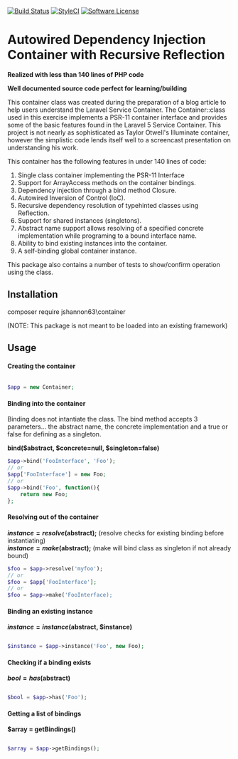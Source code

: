 [![Build Status](https://travis-ci.org/jshannon63/container.svg?branch=master)](https://travis-ci.org/jshannon63/container)
[![StyleCI](https://styleci.io/repos/104802764/shield?branch=master)](https://styleci.io/repos/104802764)
[![Software License](https://img.shields.io/badge/license-MIT-brightgreen.svg?style=flat-square)](LICENSE.md)


# Autowired Dependency Injection Container with Recursive Reflection 
  
  __Realized with less than 140 lines of PHP code__
  
  __Well documented source code perfect for learning/building__


This container class was created during the preparation of a blog article to help users understand the 
Laravel Service Container. The Container::class used in this exercise implements a PSR-11 container interface 
and provides some of the basic features found in the Laravel 5 Service Container. This project is not 
nearly as sophisticated as Taylor Otwell's Illuminate container, however the simplistic code lends itself well to a 
screencast presentation on understanding his work.

This container has the following features in under 140 lines of code:  

1. Single class container implementing the PSR-11 Interface
2. Support for ArrayAccess methods on the container bindings.
3. Dependency injection through a bind method Closure.
4. Autowired Inversion of Control (IoC).
5. Recursive dependency resolution of typehinted classes using Reflection.
6. Support for shared instances (singletons).
7. Abstract name support allows resolving of a specified concrete 
implementation while programing to a bound interface name.
8. Ability to bind existing instances into the container.
9. A self-binding global container instance.

This package also contains a number of tests to show/confirm operation using the class.

## Installation

composer require jshannon63\container  

(NOTE: This package is not meant to be loaded into an existing framework)  

## Usage


#### Creating the container
```php

$app = new Container;

```

#### Binding into the container
Binding does not intantiate the class. The bind method accepts 3 parameters... 
the abstract name, the concrete implementation and a true or false for defining as a singleton.

**bind($abstract, $concrete=null, $singleton=false)**

```php
$app->bind('FooInterface', 'Foo');
// or
$app['FooInterface'] = new Foo;
// or
$app->bind('Foo', function(){
    return new Foo;
};

```
#### Resolving out of the container
**$instance = resolve($abstract);**  (resolve checks for existing binding before instantiating)  
**$instance = make($abstract);**  (make will bind class as singleton if not already bound)
```php
$foo = $app->resolve('myfoo');
// or
$foo = $app['FooInterface']; 
// or
$foo = $app->make('FooInterface);
```

#### Binding an existing instance
**$instance = instance($abstract, $instance)**
```php

$instance = $app->instance('Foo', new Foo);

```  

#### Checking if a binding exists
**$bool = has($abstract)**
```php

$bool = $app->has('Foo');

```  

#### Getting a list of bindings
**$array = getBindings()**
```php

$array = $app->getBindings();

```  

